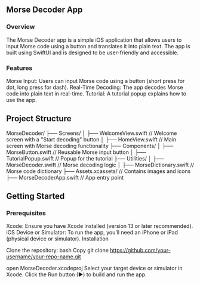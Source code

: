 
## Morse Decoder App
### Overview

The Morse Decoder app is a simple iOS application that allows users to input Morse code using a button and translates it into plain text. The app is built using SwiftUI and is designed to be user-friendly and accessible.

### Features

Morse Input: Users can input Morse code using a button (short press for dot, long press for dash).
Real-Time Decoding: The app decodes Morse code into plain text in real-time.
Tutorial: A tutorial popup explains how to use the app.

## Project Structure
MorseDecoder/
├── Screens/
│   ├── WelcomeView.swift          // Welcome screen with a "Start decoding" button
│   ├── HomeView.swift             // Main screen with Morse decoding functionality
├── Components/
│   ├── MorseButton.swift          // Reusable Morse input button
│   ├── TutorialPopup.swift        // Popup for the tutorial
├── Utilities/
│   ├── MorseDecoder.swift         // Morse decoding logic
│   ├── MorseDictionary.swift      // Morse code dictionary
├── Assets.xcassets/               // Contains images and icons
├── MorseDecoderApp.swift          // App entry point

## Getting Started

### Prerequisites

Xcode: Ensure you have Xcode installed (version 13 or later recommended).
iOS Device or Simulator: To run the app, you’ll need an iPhone or iPad (physical device or simulator).
Installation

Clone the repository:
bash
Copy
git clone https://github.com/your-username/your-repo-name.git

open MorseDecoder.xcodeproj
Select your target device or simulator in Xcode.
Click the Run button (▶) to build and run the app.
